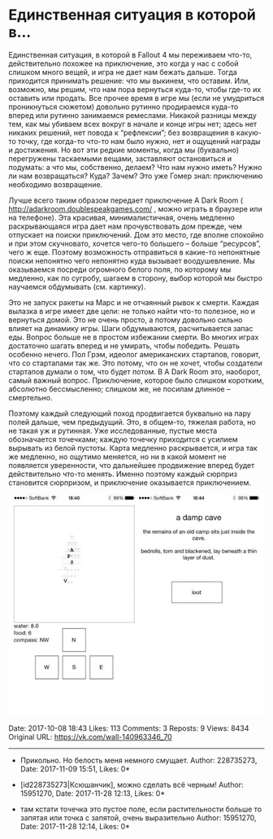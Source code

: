 # Единственная ситуация в которой в...

Единственная ситуация, в которой в Fallout 4 мы переживаем что-то, действительно похожее на приключение, это когда у нас с собой слишком много вещей, и игра не дает нам бежать дальше. Тогда приходится принимать решение: что мы выкинем, что оставим. Или, возможно, мы решим, что нам пора вернуться куда-то, чтобы где-то их оставить или продать. Все прочее время в игре мы (если не умудриться проникнуться сюжетом) довольно рутинно продираемся куда-то вперед или рутинно занимаемся ремеслами. Никакой разницы между тем, как мы убиваем всех вокруг в начале и конце игры нет; здесь нет никаких решений, нет повода к “рефлексии”; без возвращения в какую-то точку, где когда-то что-то нам было нужно, нет и ощущений награды и достижения. Но вот эти редкие моменты, когда мы (буквально) перегружены таскаемыми вещами, заставляют остановиться и подумать: а что мы, собственно, делаем? Что нам нужно иметь? Нужно ли нам возвращаться? Куда? Зачем? Это уже Гомер знал: приключению необходимо возвращение.

Лучше всего таким образом передает приключение A Dark Room ( http://adarkroom.doublespeakgames.com/ , можно играть в браузере или на телефоне). Эта красивая, минималистичная, очень медленно раскрывающаяся игра дает нам прочувствовать дом прежде, чем отпускает на поиски приключений. Дом это место, где вполне спокойно и при этом скучновато, хочется чего-то большего – больше “ресурсов”, чего ж еще. Поэтому возможность отправиться в какие-то непонятные поиски непонятно чего непонятно куда вызывает воодушевление. Мы оказываемся посреди огромного белого поля, по которому мы медленно, как по сугробу, шагаем в сторону, выбор которой мы быстро научаемся обдумывать (см. картинку).

Это не запуск ракеты на Марс и не отчаянный рывок к смерти. Каждая вылазка в игре имеет две цели: не только найти что-то полезное, но и вернуться домой. Это не очень просто, а потому довольно сильно влияет на динамику игры. Шаги обдумываются, расчитывается запас еды. Вопрос больше не в простом избежании смерти. Во многих играх достаточно шагать вперед и не умирать, чтобы победить. Решать особенно нечего. Пол Грэм, идеолог американских стартапов, говорит, что со стартапами так же. Это потому, что он не хочет, чтобы создатели стартапов думали о том, что будет потом. В A Dark Room это, наоборот, самый важный вопрос. Приключение, которое было слишком коротким, абсолютно бессмысленно; слишком же, не посилам длинное – смертельно.

Поэтому каждый следующий поход продвигается буквально на пару полей дальше, чем предыдущий. Это, в общем-то, тяжелая работа, но не такая уж и рутинная. Уже исследованные, пустые места обозначается точечками; каждую точечку приходится с усилием вырывать из белой пустоты. Карта медленно раскрывается, и игра так же медленно, но ощутимо меняется, но ни в какой момент не появляется уверенности, что дальнейшее продвижение вперед будет действительно что-то менять. Именно поэтому каждый сюрприз становится сюрпризом, и приключение оказывается приключением.

![](attachments/456239060.jpg)

Date: 2017-10-08 18:43
Likes: 113
Comments: 3
Reposts: 9
Views: 8434
Original URL: https://vk.com/wall-140963346_70



--------------------

  * Прикольно. Но белость меня немного смущает.
    Author: 228735273, Date: 2017-11-09 15:51, Likes: 0*


  * [id228735273|Ксюшанчик], можно сделать всё черным!
    Author: 15951270, Date: 2017-11-28 12:13, Likes: 0*


  * там кстати точечка это пустое поле, если растительности больше то запятая или точка с запятой, очень выразительно
    Author: 15951270, Date: 2017-11-28 12:14, Likes: 0*

